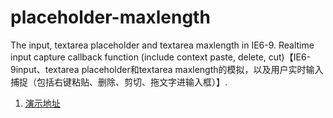 placeholder-maxlength
=====================

The input, textarea placeholder and textarea maxlength in IE6-9. Realtime input capture callback function (include context paste, delete, cut)【IE6-9input、textarea placeholder和textarea maxlength的模拟，以及用户实时输入捕捉（包括右键粘贴、删除、剪切、拖文字进输入框）】.

1. [演示地址](https://rawgithub.com/reyhappen/placeholder-maxlength/master/placeholder%E4%B8%8Etextarea%E7%9A%84maxlength.html)
